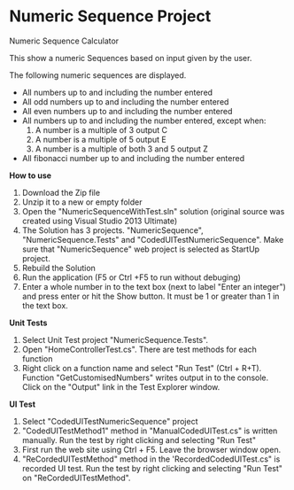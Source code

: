 # Numeric Sequence Project
Numeric Sequence Calculator

<p id="instructions" class=" help-block">
        This show a numeric Sequences based on input given by the user.
    </p>
    <p>
        The following numeric sequences are displayed.
    </p>
    <ul>
        <li>All numbers up to and including the number entered</li>
        <li>
            All odd numbers up to and including the number entered
        </li>
        <li>
            All even numbers up to and including the number entered
        </li>
        <li>
            All numbers up to and including the number entered, except when:
            <ol>
                <li>A number is a multiple of 3 output C</li>
                <li>
                    A number is a multiple of 5 output E
                </li>
                <li>A number is a multiple of both 3 and 5 output Z</li>
            </ol>
        </li>
        <li>
            All fibonacci number up to and including the number entered
        </li>
    </ul>
<b>How to use</b>

1. Download the Zip file
2. Unzip it to a new or empty folder
3. Open the  "NumericSequenceWithTest.sln" solution (original source was created using Visual Studio 2013 Ultimate)
4. The Solution has 3 projects. "NumericSequence", "NumericSequence.Tests" and "CodedUITestNumericSequence". Make sure that "NumericSequence" web project is selected as StartUp project.
5. Rebuild the Solution
6. Run the application (F5 or Ctrl +F5 to run without debuging)
7. Enter a whole number in to the text box (next to label "Enter an integer")  and press enter or hit the Show button. It must be 1 or greater than 1 in the text box.

<b>Unit Tests</b>

1. Select Unit Test project  "NumericSequence.Tests".
2. Open "HomeControllerTest.cs". There are test methods for each function
3. Right click on a function name and select "Run Test" (Ctrl + R+T). Function "GetCustomisedNumbers" writes output in to the console. Click on the "Output" link in the Test Explorer window.

<b>UI Test </b>

1. Select "CodedUITestNumericSequence" project
2. "CodedUITestMethod1" method in "ManualCodedUITest.cs" is written manually. Run the test by right clicking  and selecting "Run Test"
3. First run the web site using Ctrl + F5. Leave the browser window open.
4. "ReCordedUITestMethod" method in the 'RecordedCodedUITest.cs" is recorded UI test. Run the test by right clicking  and selecting "Run Test" on "ReCordedUITestMethod".
